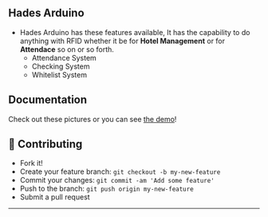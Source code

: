## Hades Arduino
* Hades Arduino has these features available, It has the capability to do anything with RFID whether it be for **Hotel Management** or for **Attendace** so on or so forth.
  * Attendance System
  * Checking System
  *  Whitelist System

## Documentation
Check out these pictures or you can see <a href="https://www.youtube.com/watch?v=1-T2tkkU8MM">the demo</a>!



## **:handshake: Contributing**

- Fork it!
- Create your feature branch: `git checkout -b my-new-feature`
- Commit your changes: `git commit -am 'Add some feature'`
- Push to the branch: `git push origin my-new-feature`
- Submit a pull request

---


